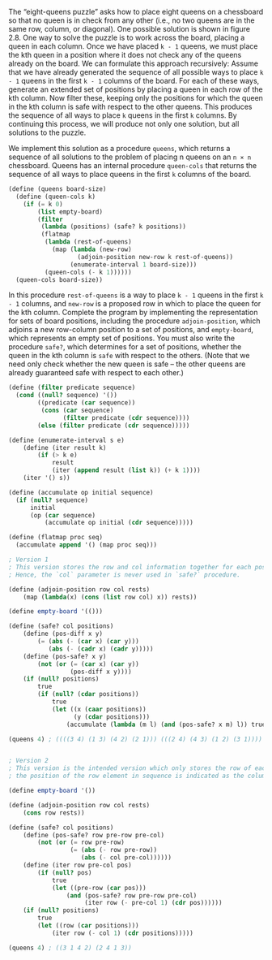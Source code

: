 The “eight-queens puzzle” asks how to place eight queens on a chessboard so that no queen is in check from any other (i.e., no two queens are in the same row, column, or diagonal). One possible solution is shown in figure 2.8. One way to solve the puzzle is to work across the board, placing a queen in each column. Once we have placed `k - 1` queens, we must place the kth queen in a position where it does not check any of the queens already on the board. We can formulate this approach recursively: Assume that we have already generated the sequence of all possible ways to place `k - 1` queens in the first `k - 1` columns of the board. For each of these ways, generate an extended set of positions by placing a queen in each row of the kth column. Now filter these, keeping only the positions for which the queen in the kth column is safe with respect to the other queens. This produces the sequence of all ways to place `k` queens in the first `k` columns. By continuing this process, we will produce not only one solution, but all solutions to the puzzle.

We implement this solution as a procedure `queens`, which returns a sequence of all solutions to the problem of placing n queens on an `n × n` chessboard. Queens has an internal procedure `queen-cols` that returns the sequence of all ways to place queens in the first `k` columns of the board.

```scheme
(define (queens board-size)
  (define (queen-cols k)  
    (if (= k 0)
        (list empty-board)
        (filter
         (lambda (positions) (safe? k positions))
         (flatmap
          (lambda (rest-of-queens)
            (map (lambda (new-row)
                   (adjoin-position new-row k rest-of-queens))
                 (enumerate-interval 1 board-size)))
          (queen-cols (- k 1))))))
  (queen-cols board-size))
```

In this procedure `rest-of-queens` is a way to place `k - 1` queens in the first `k - 1` columns, and `new-row` is a proposed row in which to place the queen for the kth column. Complete the program by implementing the representation for sets of board positions, including the procedure `adjoin-position`, which adjoins a new row-column position to a set of positions, and `empty-board`, which represents an empty set of positions. You must also write the procedure `safe?`, which determines for a set of positions, whether the queen in the kth column is `safe` with respect to the others. (Note that we need only check whether the new queen is safe – the other queens are already guaranteed safe with respect to each other.)

```scheme
(define (filter predicate sequence)
  (cond ((null? sequence) '())
        ((predicate (car sequence))
         (cons (car sequence)
               (filter predicate (cdr sequence))))
        (else (filter predicate (cdr sequence)))))

(define (enumerate-interval s e)
    (define (iter result k)
        (if (> k e)
            result
            (iter (append result (list k)) (+ k 1))))
    (iter '() s))

(define (accumulate op initial sequence)
  (if (null? sequence)
      initial
      (op (car sequence)
          (accumulate op initial (cdr sequence)))))

(define (flatmap proc seq)
  (accumulate append '() (map proc seq)))

; Version 1
; This version stores the row and col information together for each position
; Hence, the `col` parameter is never used in `safe?` procedure.

(define (adjoin-position row col rests)
    (map (lambda(x) (cons (list row col) x)) rests))

(define empty-board '(()))

(define (safe? col positions)
    (define (pos-diff x y)
        (= (abs (- (car x) (car y)))
           (abs (- (cadr x) (cadr y)))))
    (define (pos-safe? x y)
        (not (or (= (car x) (car y))
                 (pos-diff x y))))
    (if (null? positions)
        true
        (if (null? (cdar positions))
            true
            (let ((x (caar positions))
                  (y (cdar positions)))
                (accumulate (lambda (m l) (and (pos-safe? x m) l)) true y)))))

(queens 4) ; ((((3 4) (1 3) (4 2) (2 1))) (((2 4) (4 3) (1 2) (3 1))))


; Version 2
; This version is the intended version which only stores the row of each queen's position
; the position of the row element in sequence is indicated as the column of the queen

(define empty-board '())

(define (adjoin-position row col rests)
    (cons row rests))

(define (safe? col positions)
    (define (pos-safe? row pre-row pre-col)
        (not (or (= row pre-row)
                 (= (abs (- row pre-row))
                    (abs (- col pre-col))))))
    (define (iter row pre-col pos)
        (if (null? pos)
            true
            (let ((pre-row (car pos)))
                (and (pos-safe? row pre-row pre-col)
                     (iter row (- pre-col 1) (cdr pos))))))
    (if (null? positions)
        true
        (let ((row (car positions)))
            (iter row (- col 1) (cdr positions)))))

(queens 4) ; ((3 1 4 2) (2 4 1 3))
```
